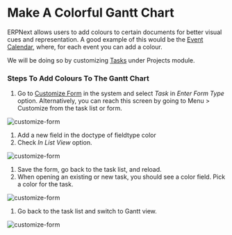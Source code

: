 <!--add breadcrumbs-->

# Make A Colorful Gantt Chart

ERPNext allows users to add colours to certain documents for better visual cues and representation. A good example of this would be the [Event Calendar](/docs/user/manual/en/using-erpnext/calendar), where, for each event you can add a colour.

We will be doing so by customizing [Tasks](/docs/user/manual/en/projects/tasks) under Projects module.

### Steps To Add Colours To The Gantt Chart

1. Go to [Customize Form](/docs/user/manual/en/customize-erpnext/customize-form) in the system and select *Task* in _Enter Form Type_ option. Alternatively, you can reach this screen by going to Menu > Customize from the task list or form.

 <img class="screenshot" alt="customize-form" src="/docs/assets/img/articles/project-gantt-customize-form.gif">

1. Add a new field in the doctype of fieldtype color
1. Check *In List View* option.

 <img class="screenshot" alt="customize-form" src="/docs/assets/img/articles/project-gantt-in-list.png">

1. Save the form, go back to the task list, and reload.
1. When opening an existing or new task, you should see a color field. Pick a color for the task.

 <img class="screenshot" alt="customize-form" src="/docs/assets/img/articles/project-gantt-pick-color.png">

1. Go back to the task list and switch to Gantt view.

  <img class="screenshot" alt="customize-form" src="/docs/assets/img/articles/project-gantt-colors.png">
